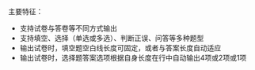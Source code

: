 主要特征：
- 支持试卷与答卷等不同方式输出
- 支持填空、选择（单选或多选）、判断正误、问答等多种题型
- 输出试卷时，填空题空白线长度可固定，或者与答案长度自动适应
- 输出试卷时，选择题答案选项根据自身长度在行中自动输出4项或2项或1项
